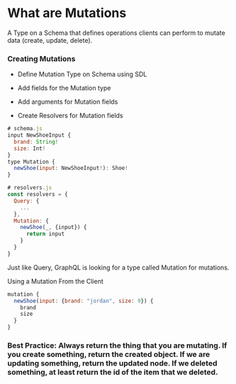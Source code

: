 # What are Mutations

A Type on a Schema that defines operations clients can perform to mutate data (create, update, delete).

### Creating Mutations

  * Define Mutation Type on Schema using SDL

  * Add fields for the Mutation type

  * Add arguments for Mutation fields

  * Create Resolvers for Mutation fields

```javascript
# schema.js
input NewShoeInput {
  brand: String!
  size: Int!
}
type Mutation {
  newShoe(input: NewShoeInput!): Shoe!
}

# resolvers.js
const resolvers = {
  Query: {
    ...
  },
  Mutation: {
    newShoe(_, {input}) {
      return input
    }
  }
}
```

Just like Query, GraphQL is looking for a type called Mutation for mutations.

Using a Mutation From the Client

```javascript
mutation {
  newShoe(input: {brand: "jordan", size: 9}) {
    brand
    size
  }
}
```

### Best Practice: Always return the thing that you are mutating. If you create something, return the created object. If we are updating something, return the updated node. If we deleted something, at least return the id of the item that we deleted.